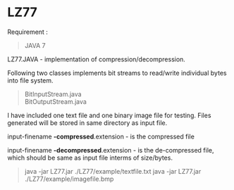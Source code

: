 LZ77
====

Requirement : 

> JAVA 7


LZ77.JAVA - implementation of compression/decompression.


Following two classes implements bit streams to read/write individual bytes into file system.

> BitInputStream.java  
> BitOutputStream.java



I have included one text file and one binary image file for testing.
Files generated will be stored in same directory as input file.

input-finename **-compressed**.extension - is the compressed file

input-finename **-decompressed**.extension - is the de-compressed file, which should be same as input file interms of size/bytes.

> java -jar LZ77.jar ./LZ77/example/textfile.txt
> java -jar LZ77.jar ./LZ77/example/imagefile.bmp
